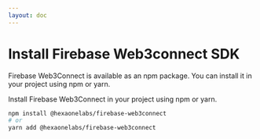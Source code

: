 ```yaml
---
layout: doc
---
```


# Install Firebase Web3connect SDK

Firebase Web3Connect is available as an npm package. You can install it in your project using npm or yarn.

Install Firebase Web3Connect in your project using npm or yarn.

```bash
npm install @hexaonelabs/firebase-web3connect
# or
yarn add @hexaonelabs/firebase-web3connect
```
